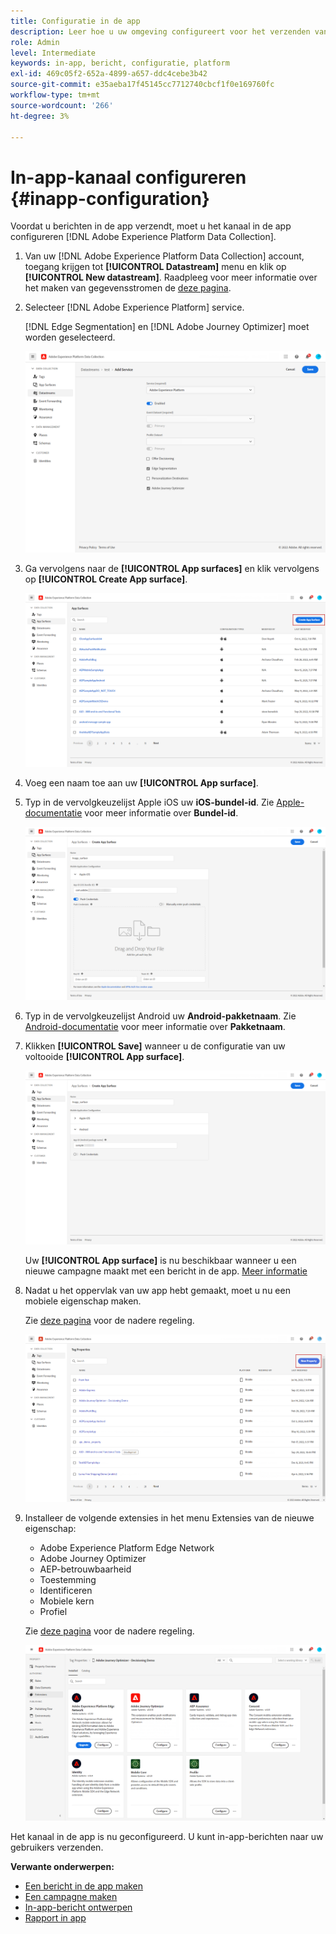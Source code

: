 ```yaml
---
title: Configuratie in de app
description: Leer hoe u uw omgeving configureert voor het verzenden van In-app-berichten met Journey Optimizer
role: Admin
level: Intermediate
keywords: in-app, bericht, configuratie, platform
exl-id: 469c05f2-652a-4899-a657-ddc4cebe3b42
source-git-commit: e35aeba17f45145cc7712740cbcf1f0e169760fc
workflow-type: tm+mt
source-wordcount: '266'
ht-degree: 3%

---
```


# In-app-kanaal configureren {#inapp-configuration}

Voordat u berichten in de app verzendt, moet u het kanaal in de app configureren [!DNL Adobe Experience Platform Data Collection].

1. Van uw [!DNL Adobe Experience Platform Data Collection] account, toegang krijgen tot **[!UICONTROL Datastream]** menu en klik op **[!UICONTROL New datastream]**. Raadpleeg voor meer informatie over het maken van gegevensstromen de [deze pagina](https://aep-sdks.gitbook.io/docs/getting-started/configure-datastreams).

1. Selecteer [!DNL Adobe Experience Platform] service.

   [!DNL Edge Segmentation] en [!DNL Adobe Journey Optimizer] moet worden geselecteerd.

   ![](assets/inapp_config_6.png)

1. Ga vervolgens naar de **[!UICONTROL App surfaces]** en klik vervolgens op **[!UICONTROL Create App surface]**.

   ![](assets/inapp_config_1.png)

1. Voeg een naam toe aan uw **[!UICONTROL App surface]**.

1. Typ in de vervolgkeuzelijst Apple iOS uw **iOS-bundel-id**. Zie [Apple-documentatie](https://developer.apple.com/documentation/appstoreconnectapi/bundle_ids) voor meer informatie over **Bundel-id**.

   ![](assets/inapp_config_2.png)

1. Typ in de vervolgkeuzelijst Android uw **Android-pakketnaam**. Zie [Android-documentatie](https://support.google.com/admob/answer/9972781?hl=en#:~:text=The%20package%20name%20of%20an,supported%20third%2Dparty%20Android%20stores) voor meer informatie over **Pakketnaam**.

1. Klikken **[!UICONTROL Save]** wanneer u de configuratie van uw voltooide **[!UICONTROL App surface]**.

   ![](assets/inapp_config_3.png)

   Uw **[!UICONTROL App surface]** is nu beschikbaar wanneer u een nieuwe campagne maakt met een bericht in de app. [Meer informatie](create-in-app.md)

1. Nadat u het oppervlak van uw app hebt gemaakt, moet u nu een mobiele eigenschap maken.

   Zie [deze pagina](https://experienceleague.adobe.com/docs/experience-platform/tags/admin/companies-and-properties.html#for-mobile) voor de nadere regeling.

   ![](assets/inapp_config_4.png)

1. Installeer de volgende extensies in het menu Extensies van de nieuwe eigenschap:

   * Adobe Experience Platform Edge Network
   * Adobe Journey Optimizer
   * AEP-betrouwbaarheid
   * Toestemming
   * Identificeren
   * Mobiele kern
   * Profiel

   Zie [deze pagina](https://experienceleague.adobe.com/docs/experience-platform/tags/ui/extensions/overview.html?lang=en#add-a-new-extension) voor de nadere regeling.

   ![](assets/inapp_config_5.png)

Het kanaal in de app is nu geconfigureerd. U kunt in-app-berichten naar uw gebruikers verzenden.

**Verwante onderwerpen:**

* [Een bericht in de app maken](create-in-app.md)
* [Een campagne maken](../campaigns/create-campaign.md)
* [In-app-bericht ontwerpen](design-in-app.md)
* [Rapport in app](../reports/campaign-global-report.md#inapp-report)
